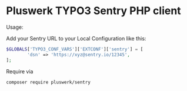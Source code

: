 # Pluswerk TYPO3 Sentry PHP client
Usage:

Add your Sentry URL to your Local Configuration like this:

```php
$GLOBALS['TYPO3_CONF_VARS']['EXTCONF']['sentry'] = [
        'dsn' => 'https://xyz@sentry.io/12345',
];
```

Require via
```
composer require pluswerk/sentry
```
